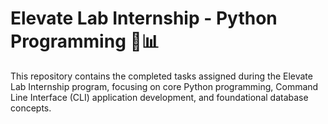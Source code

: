 # Elevate Lab Internship - Python Programming 🐍📊
This repository contains the completed tasks assigned during the Elevate Lab Internship program, focusing on core Python programming, Command Line Interface (CLI) application development, and foundational database concepts.
